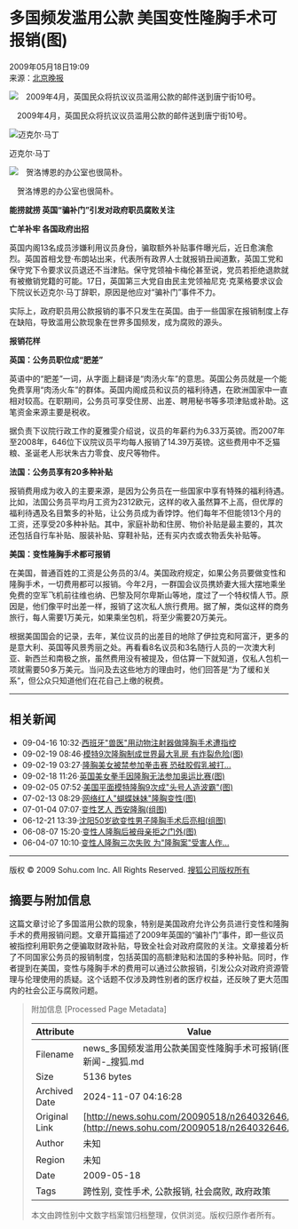 # 多国频发滥用公款 美国变性隆胸手术可报销(图)

2009年05月18日19:09  
来源：[北京晚报](https://newepaper.bjd.com.cn/bjwb/html/2009-05/18/content_147480.htm)

![　2009年4月，英国民众将抗议议员滥用公款的邮件送到唐宁街10号。](https://photocdn.sohu.com/20090518/Img264032647.jpg)

　2009年4月，英国民众将抗议议员滥用公款的邮件送到唐宁街10号。

![迈克尔·马丁](https://photocdn.sohu.com/20090518/Img264032648.jpg)

迈克尔·马丁

![　贺洛博恩的办公室也很简朴。](https://photocdn.sohu.com/20090518/Img264032649.jpg)

　贺洛博恩的办公室也很简朴。

**能捞就捞 英国“骗补门”引发对政府职员腐败关注**

**亡羊补牢 各国政府出招**

英国内阁13名成员涉嫌利用议员身份，骗取额外补贴事件曝光后，近日愈演愈烈。英国首相戈登·布朗站出来，代表所有政界人士就报销丑闻道歉，英国工党和保守党下令要求议员退还不当津贴。保守党领袖卡梅伦甚至说，党员若拒绝退款就有被撤销党籍的可能。17日，英国第三大党自由民主党领袖尼克·克莱格要求议会下院议长迈克尔·马丁辞职，原因是他应对“骗补门”事件不力。

实际上，政府职员用公款报销的事不只发生在英国。由于一些国家在报销制度上存在缺陷，导致滥用公款现象在世界多国频发，成为腐败的源头。

**报销花样**

**英国：公务员职位成“肥差”**

英语中的“肥差”一词，从字面上翻译是“肉汤火车”的意思。英国公务员就是一个能免费享用“肉汤火车”的群体。英国内阁成员和议员的福利待遇，在欧洲国家中一直相对较高。在职期间，公务员可享受住房、出差、聘用秘书等多项津贴或补助。这笔资金来源主要是税收。

据负责下议院行政工作的夏雅雯介绍说，议员的年薪约为6.33万英镑。而2007年至2008年，646位下议院议员平均每人报销了14.39万英镑。这些费用中不乏猫粮、圣诞老人形状朱古力零食、皮尺等物件。

**法国：公务员享有20多种补贴**

报销费用成为收入的主要来源，是因为公务员在一些国家中享有特殊的福利待遇。比如，法国公务员平均月工资为2312欧元，这样的收入虽然算不上高，但优厚的福利待遇及名目繁多的补贴，让公务员成为香饽饽。他们每年不但能领13个月的工资，还享受20多种补贴。其中，家庭补助和住房、物价补贴是最主要的，其次还包括自行车补贴、服装补贴、穿鞋补贴，还有买内衣或衣物丢失补贴等。

**美国：变性隆胸手术都可报销**

在美国，普通百姓的工资是公务员的3/4。美国政府规定，如果公务员要做变性和隆胸手术，一切费用都可以报销。今年2月，一群国会议员携娇妻大摇大摆地乘坐免费的空军飞机前往维也纳、巴黎及阿尔卑斯山等地，度过了一个特权情人节。原因是，他们像平时出差一样，报销了这次私人旅行费用。据了解，类似这样的商务旅行，每人需要1万美元，如果乘坐包机，将至少需要20万美元。

根据美国国会的记录，去年，某位议员的出差目的地除了伊拉克和阿富汗，更多的是意大利、英国等风景秀丽之处。再看看8名议员和3名随行人员的一次澳大利亚、新西兰和南极之旅，虽然费用没有被提及，但估算一下就知道，仅私人包机一项就需要50多万美元。当问及去这些地方的理由时，他们回答是“为了缓和关系”，但公众只知道他们在花自己上缴的税费。

---

## 相关新闻

- 09-04-16 10:32·[西班牙"兽医"用动物注射器做隆胸手术遭指控](https://news.sohu.com/20090416/n263422401.shtml)
- 09-02-19 08:46·[模特9次隆胸制成世界最大乳房 有炸裂危险(图)](https://news.sohu.com/20090219/n262332325.shtml)
- 09-02-19 03:27·[隆胸美女被禁参加拳击赛 恐硅胶假乳被打...](https://news.sohu.com/20090219/n262327502.shtml)
- 09-02-18 11:26·[英国美女拳手因隆胸无法参加奥运比赛(图)](https://news.sohu.com/20090218/n262313541.shtml)
- 09-02-05 07:52·[美国平面模特隆胸9次成"头号人造波霸"(图)](https://news.sohu.com/20090205/n262060669.shtml)
- 07-02-13 08:29·[网络红人"蝴蝶妹妹"隆胸变性(图)](https://news.sohu.com/20070213/n248208476.shtml)
- 07-01-04 07:07·[变性艺人 西安隆胸(组图)](https://news.sohu.com/20070104/n247408432.shtml)
- 06-12-21 13:39·[沈阳50岁欲变性男子隆胸手术后亮相(组图)](https://news.sohu.com/20061221/n247182319.shtml)
- 06-08-07 15:20·[变性人隆胸后被母亲拒之门外(图)](https://news.sohu.com/20060807/n244664036.shtml)
- 06-04-07 10:10·[变性人隆胸三次失败 为"隆胸案"受害人作...](https://news.sohu.com/20060407/n242682635.shtml)

---

版权 © 2009 Sohu.com Inc. All Rights Reserved. [搜狐公司版权所有](https://corp.sohu.com/s2007/copyright/)

## 摘要与附加信息

<!-- tcd_abstract -->
这篇文章讨论了多国滥用公款的现象，特别是美国政府允许公务员进行变性和隆胸手术的费用报销问题。文章开篇描述了2009年英国的“骗补门”事件，即一些议员被指控利用职务之便骗取财政补贴，导致全社会对政府腐败的关注。文章接着分析了不同国家公务员的报销制度，包括英国的高额津贴和法国的多种补贴。同时，作者提到在美国，变性与隆胸手术的费用可以通过公款报销，引发公众对政府资源管理与伦理使用的质疑。这个话题不仅涉及跨性别者的医疗权益，还反映了更大范围内的社会公正与腐败问题。
<!-- tcd_abstract_end -->

> 附加信息 [Processed Page Metadata]
>
> | Attribute       | Value                                  |
> |-----------------|----------------------------------------|
> | Filename        | news_多国频发滥用公款美国变性隆胸手术可报销(图)_-_新闻-_搜狐.md                             |
> | Size            | 5136 bytes                           |
> | Archived Date   | 2024-11-07 04:16:28                             |
> | Original Link   | [http://news.sohu.com/20090518/n264032646.shtml](http://news.sohu.com/20090518/n264032646.shtml)                       |
> | Author          | 未知                               |
> | Region          | 未知                               |
> | Date            | 2009-05-18                                 |
> | Tags            | 跨性别, 变性手术, 公款报销, 社会腐败, 政府政策                                 |
>
> 本文由跨性别中文数字档案馆归档整理，仅供浏览。版权归原作者所有。
>